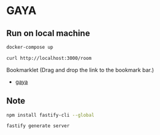 # GAYA

## Run on local machine

```bash
docker-compose up
```

```bash
curl http://localhost:3000/room
```

Bookmarklet (Drag and drop the link to the bookmark bar.)
- <a href='javascript:let newElement123=document.createElement("div");newElement123.setAttribute("style","position: fixed; left: 0; top: 0; z-index:999999; background-color: #fff; padding: 8px; border-radius: 6px;");let labelRoom123=document.createTextNode(" Room ");newElement123.appendChild(labelRoom123);let inputRoomKey123=document.createElement("input");inputRoomKey123.setAttribute("type","text"),inputRoomKey123.setAttribute("size","20"),inputRoomKey123.setAttribute("id","roomkey123"),inputRoomKey123.setAttribute("style","color: black; border: 1px solid black; border-radius: 4px;"),newElement123.appendChild(inputRoomKey123);let labelMessage123=document.createTextNode("Message ");newElement123.appendChild(labelMessage123);let inputMessage123=document.createElement("input");inputMessage123.setAttribute("type","text"),inputMessage123.setAttribute("size","40"),inputMessage123.setAttribute("id","message123"),inputMessage123.setAttribute("style","color: black; border: 1px solid black; border-radius: 4px;"),newElement123.appendChild(inputMessage123),document.body.appendChild(newElement123);let compositionState=!1;inputMessage123.addEventListener("compositionstart",(e=>{compositionState=!0})),inputMessage123.addEventListener("compositionend",(e=>{compositionState=!1})),inputMessage123.addEventListener("keydown",(e=>{if("Enter"===e.key&&!compositionState){inputMessage123.selectionStart=0,inputMessage123.selectionEnd=inputMessage123.value.length+1;const e={roomKey:inputRoomKey123.value,message:inputMessage123.value};fetch("http://localhost:3000/xxx",{method:"POST",mode:"cors",cache:"no-cache",headers:{"Content-Type":"application/json"},redirect:"follow",referrerPolicy:"no-referrer",body:JSON.stringify(e)}).then((e=>e.json())).then((e=>{}))}}));let gtTime123=(new Date).getTime();setInterval((async()=>{const t=inputRoomKey123.value;if(t){const n=gtTime123,o=await fetch(`http://localhost:3000/message?room=${t}&time.gt=${n}`),i=await o.json();if(i.length>0)for(e of(gtTime123=i[i.length-1].time,i)){const t=document.createElement("style");t.media="screen",t.type="text/css";const n=document.documentElement.clientHeight,o=Math.floor(document.documentElement.clientWidth/2);rules=document.createTextNode(`@keyframes fade-in{ 0% { opacity: 0; transform: translate(${o}px, 0px); } 10% { opacity: 1; } 90% { opacity: 1; } 100% { opacity: 0; transform: translate(${o}px, ${n}px) } }`),t.appendChild(rules),document.getElementsByTagName("head")[0].appendChild(t);const i=document.createElement("div");i.setAttribute("style",`font-weight: bold; font-size: 24px; color: black; position: fixed; z-index:9999999; top: 0; left: 0; transform: translate(${o}px, 0px); opacity: 0; animation-name: fade-in; animation-duration: 9000ms; animation-iteration-count: 1;`);let a=document.createTextNode(e.message);i.appendChild(a),document.body.appendChild(i)}}}),1e3);'>gaya</a>

## Note

```bash
npm install fastify-cli --global

fastify generate server
```
